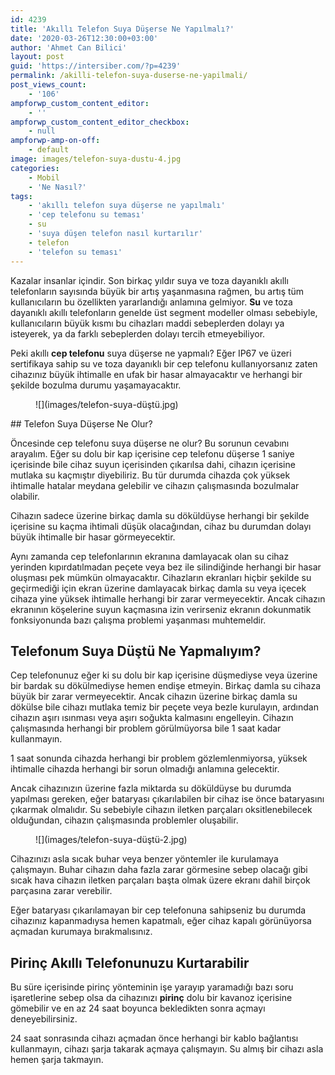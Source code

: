 ```yaml
---
id: 4239
title: 'Akıllı Telefon Suya Düşerse Ne Yapılmalı?'
date: '2020-03-26T12:30:00+03:00'
author: 'Ahmet Can Bilici'
layout: post
guid: 'https://intersiber.com/?p=4239'
permalink: /akilli-telefon-suya-duserse-ne-yapilmali/
post_views_count:
    - '106'
ampforwp_custom_content_editor:
    - ''
ampforwp_custom_content_editor_checkbox:
    - null
ampforwp-amp-on-off:
    - default
image: images/telefon-suya-dustu-4.jpg
categories:
    - Mobil
    - 'Ne Nasıl?'
tags:
    - 'akıllı telefon suya düşerse ne yapılmalı'
    - 'cep telefonu su teması'
    - su
    - 'suya düşen telefon nasıl kurtarılır'
    - telefon
    - 'telefon su teması'
---
```


Kazalar insanlar içindir. Son birkaç yıldır suya ve toza dayanıklı akıllı telefonların sayısında büyük bir artış yaşanmasına rağmen, bu artış tüm kullanıcıların bu özellikten yararlandığı anlamına gelmiyor. **Su** ve toza dayanıklı akıllı telefonların genelde üst segment modeller olması sebebiyle, kullanıcıların büyük kısmı bu cihazları maddi sebeplerden dolayı ya isteyerek, ya da farklı sebeplerden dolayı tercih etmeyebiliyor.

Peki akıllı **cep telefonu** suya düşerse ne yapmalı? Eğer IP67 ve üzeri sertifikaya sahip su ve toza dayanıklı bir cep telefonu kullanıyorsanız zaten cihazınız büyük ihtimalle en ufak bir hasar almayacaktır ve herhangi bir şekilde bozulma durumu yaşamayacaktır.

<figure class="wp-block-image size-full">![](images/telefon-suya-düştü.jpg)</figure>## Telefon Suya Düşerse Ne Olur?

Öncesinde cep telefonu suya düşerse ne olur? Bu sorunun cevabını arayalım. Eğer su dolu bir kap içerisine cep telefonu düşerse 1 saniye içerisinde bile cihaz suyun içerisinden çıkarılsa dahi, cihazın içerisine mutlaka su kaçmıştır diyebiliriz. Bu tür durumda cihazda çok yüksek ihtimalle hatalar meydana gelebilir ve cihazın çalışmasında bozulmalar olabilir.

Cihazın sadece üzerine birkaç damla su döküldüyse herhangi bir şekilde içerisine su kaçma ihtimali düşük olacağından, cihaz bu durumdan dolayı büyük ihtimalle bir hasar görmeyecektir.

Aynı zamanda cep telefonlarının ekranına damlayacak olan su cihaz yerinden kıpırdatılmadan peçete veya bez ile silindiğinde herhangi bir hasar oluşması pek mümkün olmayacaktır. Cihazların ekranları hiçbir şekilde su geçirmediği için ekran üzerine damlayacak birkaç damla su veya içecek cihaza yine yüksek ihtimalle herhangi bir zarar vermeyecektir. Ancak cihazın ekranının köşelerine suyun kaçmasına izin verirseniz ekranın dokunmatik fonksiyonunda bazı çalışma problemi yaşanması muhtemeldir.

## Telefonum Suya Düştü Ne Yapmalıyım?

Cep telefonunuz eğer ki su dolu bir kap içerisine düşmediyse veya üzerine bir bardak su dökülmediyse hemen endişe etmeyin. Birkaç damla su cihaza büyük bir zarar vermeyecektir. Ancak cihazın üzerine birkaç damla su dökülse bile cihazı mutlaka temiz bir peçete veya bezle kurulayın, ardından cihazın aşırı ısınması veya aşırı soğukta kalmasını engelleyin. Cihazın çalışmasında herhangi bir problem görülmüyorsa bile 1 saat kadar kullanmayın.

1 saat sonunda cihazda herhangi bir problem gözlemlenmiyorsa, yüksek ihtimalle cihazda herhangi bir sorun olmadığı anlamına gelecektir.

Ancak cihazınızın üzerine fazla miktarda su döküldüyse bu durumda yapılması gereken, eğer bataryası çıkarılabilen bir cihaz ise önce bataryasını çıkarmak olmalıdır. Su sebebiyle cihazın iletken parçaları oksitlenebilecek olduğundan, cihazın çalışmasında problemler oluşabilir.

<figure class="wp-block-image size-large">![](images/telefon-suya-düştü-2.jpg)</figure>Cihazınızı asla sıcak buhar veya benzer yöntemler ile kurulamaya çalışmayın. Buhar cihazın daha fazla zarar görmesine sebep olacağı gibi sıcak hava cihazın iletken parçaları başta olmak üzere ekranı dahil birçok parçasına zarar verebilir.

Eğer bataryası çıkarılamayan bir cep telefonuna sahipseniz bu durumda cihazınız kapanmadıysa hemen kapatmalı, eğer cihaz kapalı görünüyorsa açmadan kurumaya bırakmalısınız.

## Pirinç Akıllı Telefonunuzu Kurtarabilir

Bu süre içerisinde pirinç yönteminin işe yarayıp yaramadığı bazı soru işaretlerine sebep olsa da cihazınızı **pirinç** dolu bir kavanoz içerisine gömebilir ve en az 24 saat boyunca bekledikten sonra açmayı deneyebilirsiniz.

24 saat sonrasında cihazı açmadan önce herhangi bir kablo bağlantısı kullanmayın, cihazı şarja takarak açmaya çalışmayın. Su almış bir cihazı asla hemen şarja takmayın.